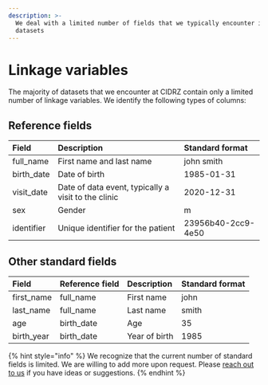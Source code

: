 ```yaml
---
description: >-
  We deal with a limited number of fields that we typically encounter in CIDRZ
  datasets
---
```


# Linkage variables

The majority of datasets that we encounter at CIDRZ contain only a limited number of linkage variables. We identify the following types of columns:

## Reference fields

| Field | Description | Standard format |
| :--- | :--- | :--- |
| full\_name | First name and last name | john smith |
| birth\_date | Date of birth | 1985-01-31 |
| visit\_date | Date of data event, typically a visit to the clinic | 2020-12-31 |
| sex | Gender | m |
| identifier | Unique identifier for the patient | 23956b40-2cc9-4e50 |

## Other standard fields

| Field | Reference field | Description | Standard format |
| :--- | :--- | :--- | :--- |
| first\_name | full\_name | First name | john |
| last\_name | full\_name | Last name | smith |
| age | birth\_date | Age | 35 |
| birth\_year | birth\_date | Year of birth | 1985 |

{% hint style="info" %}
We recognize that the current number of standard fields is limited. We are willing to add more upon request. Please [reach out to us](https://github.com/ersilia-os/cidrz-e2e-linkage/issues) if you have ideas or suggestions.
{% endhint %}

